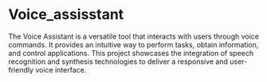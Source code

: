 # Voice_assisstant
 The Voice Assistant is a versatile tool that interacts with users  through voice commands. It provides an intuitive way to perform tasks, obtain information, and control applications. This project showcases the integration of speech recognition and synthesis technologies to deliver a responsive and user-friendly voice interface.
